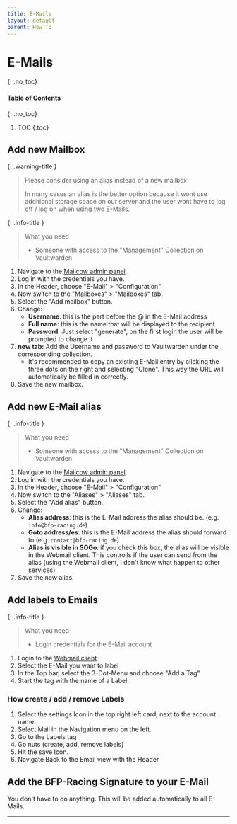 ```yaml
---
title: E-Mails
layout: default
parent: How To
---
```


# E-Mails
{: .no_toc}
#### Table of Contents
{: .no_toc}
1. TOC
{:toc}

## Add new Mailbox

{: .warning-title }
> Please consider using an alias instead of a new mailbox
> 
> In many cases an alias is the better option because it wont use additional storage space on our server and the user wont have to log off / log on when using two E-Mails.

{: .info-title }
> What you need
> 
> - Someone with access to the "Management" Collection on Vaultwarden

1. Navigate to the [Mailcow admin panel]
2. Log in with the credentials you have.
3. In the Header, choose "E-Mail" > "Configuration"
4. Now switch to the "Mailboxes" > "Mailboxes" tab.
5. Select the "Add mailbox" button.
6. Change:
    - **Username**: this is the part before the @ in the E-Mail address
    - **Full name**: this is the name that will be displayed to the recipient
    - **Password**: Just select "generate", on the first login the user will be prompted to change it.
7. **new tab:** Add the Username and password to Vaultwarden under the corresponding collection.
    - It's recommended to copy an existing E-Mail entry by clicking the three dots on the right and selecting "Clone". This way the URL will automatically be filled in correctly.
8. Save the new mailbox.

## Add new E-Mail alias

{: .info-title }
> What you need
> 
> - Someone with access to the "Management" Collection on Vaultwarden

1. Navigate to the [Mailcow admin panel]
2. Log in with the credentials you have.
3. In the Header, choose "E-Mail" > "Configuration"
4. Now switch to the "Aliases" > "Aliases" tab.
5. Select the "Add alias" button.
6. Change:
    - **Alias address**: this is the E-Mail address the alias should be. (e.g. `info@bfp-racing.de`)
    - **Goto address/es**: this is the E-Mail address the alias should forward to (e.g. `contact@bfp-racing.de`)
    - **Alias is visible in SOGo**: if you check this box, the alias will be visible in the Webmail client. This controlls if the user can send from the alias (using the Webmail client, I don't know what happen to other services)
7. Save the new alias.

## Add labels to Emails

{: .info-title }
> What you need
> 
> - Login credentials for the E-Mail account

1. Login to the [Webmail client]
2. Select the E-Mail you want to label
3. In the Top bar, select the 3-Dot-Menu and choose "Add a Tag"
4. Start the tag with the name of a Label.

### How create / add / remove Labels

1. Select the settings Icon in the top right left card, next to the account name.
2. Select Mail in the Navigation menu on the left.
3. Go to the Labels tag
4. Go nuts (create, add, remove labels)
5. Hit the save Icon.
6. Navigate Back to the Email view with the Header

## Add the BFP-Racing Signature to your E-Mail

You don't have to do anything. This will be added automatically to all E-Mails.

----
[Mailcow admin panel]: https://mail.bfp-racing.de
[Webmail client]: https://mail.bfp-racing.de/SOGo/
